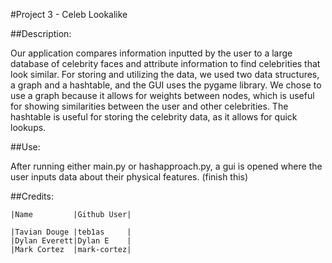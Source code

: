 #Project 3 - Celeb Lookalike

##Description: 

Our application compares information inputted by the user to a large database of celebrity faces and attribute 
information to find celebrities that look similar. For storing and utilizing the data, we used two data structures,
a graph and a hashtable, and the GUI uses the pygame library. We chose to use a graph because it allows for weights
between nodes, which is useful for showing similarities between the user and other celebrities. The hashtable is useful 
for storing the celebrity data, as it allows for quick lookups.

##Use: 

After running either main.py or hashapproach.py, a gui is opened where the user inputs data about their physical 
features. (finish this)

##Credits:
    
    |Name         |Github User|

    |Tavian Douge |teb1as     |
    |Dylan Everett|Dylan E    |
    |Mark Cortez  |mark-cortez|
